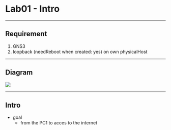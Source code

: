 # Lab01 - Intro

---

## Requirement
1. GNS3
2. loopback (needReboot when created: yes) on own physicalHost


---

## Diagram
[<img src="https://i.imgur.com/8fuDw1S.png">](https://i.imgur.com/8fuDw1S.png)

---

## Intro
* goal
  * from the PC1 to acces to the internet
